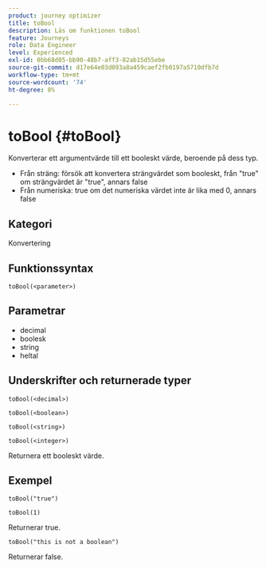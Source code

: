 ```yaml
---
product: journey optimizer
title: toBool
description: Läs om funktionen toBool
feature: Journeys
role: Data Engineer
level: Experienced
exl-id: 0bb68d05-bb90-48b7-aff3-82ab15d55ebe
source-git-commit: d17e64e03d093a8a459caef2fb0197a5710dfb7d
workflow-type: tm+mt
source-wordcount: '74'
ht-degree: 8%

---
```


# toBool {#toBool}

Konverterar ett argumentvärde till ett booleskt värde, beroende på dess typ.

* Från sträng: försök att konvertera strängvärdet som booleskt, från &quot;true&quot; om strängvärdet är &quot;true&quot;, annars false
* Från numeriska: true om det numeriska värdet inte är lika med 0, annars false

## Kategori

Konvertering

## Funktionssyntax

`toBool(<parameter>)`

## Parametrar

* decimal
* boolesk
* string
* heltal

## Underskrifter och returnerade typer

`toBool(<decimal>)`

`toBool(<boolean>)`

`toBool(<string>)`

`toBool(<integer>)`

Returnera ett booleskt värde.

## Exempel

`toBool("true")`

`toBool(1)`

Returnerar true.

`toBool("this is not a boolean")`

Returnerar false.
